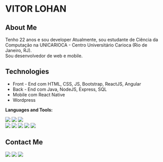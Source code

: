 # VITOR LOHAN

## About Me
Tenho 22 anos e sou developer Atualmente, sou estudante de Ciência da Computação na UNICARIOCA - Centro Universitário Carioca (Rio de Janeiro, RJ). 
<br>
Sou desenvolvedor de web e mobile.

## Technologies
- Front - End com HTML, CSS, JS, Bootstrap, ReactJS, Angular
- Back - End com Java, NodeJS, Express, SQL
- Mobile com React Native
- Wordpress

**Languages and Tools:**

[<img src="https://img.shields.io/badge/Java-ED8B00?style=for-the-badge&logo=java&logoColor=white" />](https://)
[<img src="https://img.shields.io/badge/JavaScript-323330?style=for-the-badge&logo=javascript&logoColor=F7DF1E" />](https://) 
[<img src="https://img.shields.io/badge/TypeScript-007ACC?style=for-the-badge&logo=typescript&logoColor=white" />](https://)  
[<img src="https://img.shields.io/badge/Node.js-43853D?style=for-the-badge&logo=node.js&logoColor=white" />](https://) 
[<img src = "https://img.shields.io/badge/React-20232A?style=for-the-badge&logo=react&logoColor=61DAFB" />](https://) 
[<img src = "https://img.shields.io/badge/React_Native-20232A?style=for-the-badge&logo=react&logoColor=61DAFB" />](https://)
[<img src = "https://img.shields.io/badge/Angular-DD0031?style=for-the-badge&logo=angular&logoColor=white" />](https://)
[<img src = "https://img.shields.io/badge/MySQL-00000F?style=for-the-badge&logo=mysql&logoColor=white" />](https://)

##  Contact Me

[<img src="https://img.shields.io/badge/LinkedIn-0077B5?style=for-the-badge&logo=linkedin&logoColor=white" />](https://www.linkedin.com/in/vitor-lohan/) 
[<img src="https://img.shields.io/badge/GitHub-100000?style=for-the-badge&logo=github&logoColor=white" />](https://www.github.com/vitorlohan/)
[<img src="https://img.shields.io/badge/Instagram-E4405F?style=for-the-badge&logo=instagram&logoColor=white" />](https://www.instagram.com/matos.dev/)
